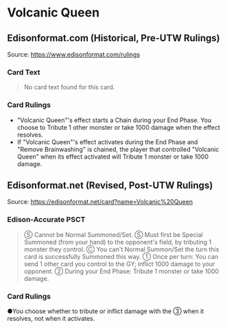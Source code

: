 # Volcanic Queen

## Edisonformat.com (Historical, Pre-UTW Rulings)

Source: https://www.edisonformat.com/rulings

### Card Text

> No card text found for this card.

### Card Rulings

*   "Volcanic Queen"'s effect starts a Chain during your End Phase. You choose to Tribute 1 other monster or take 1000 damage when the effect resolves.
*   If "Volcanic Queen"'s effect activates during the End Phase and "Remove Brainwashing" is chained, the player that controlled "Volcanic Queen" when its effect activated will Tribute 1 monster or take 1000 damage.

## Edisonformat.net (Revised, Post-UTW Rulings)

Source: https://edisonformat.net/card?name=Volcanic%20Queen

### Edison-Accurate PSCT

> Ⓢ Cannot be Normal Summoned/Set.
> Ⓢ Must first be Special Summoned (from your hand) to the opponent's field, by tributing 1 monster they control.
> Ⓒ You can't Normal Summon/Set the turn this card is successfully Summoned this way.
> ① Once per turn: You can send 1 other card you control to the GY; inflict 1000 damage to your opponent.
> ② During your End Phase: Tribute 1 monster or take 1000 damage.

### Card Rulings

●You choose whether to tribute or inflict damage with the ③ when it resolves, not when it activates.
            